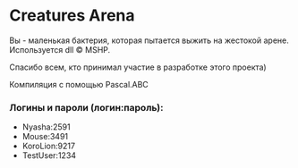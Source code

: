 # Creatures Arena
Вы - маленькая бактерия, которая пытается выжить на жестокой арене.
Используется dll © MSHP. 

Спасибо всем, кто принимал участие в разработке этого проекта)

Компиляция с помощью Pascal.ABC

### Логины и пароли (логин:пароль):
- Nyasha:2591
- Mouse:3491
- KoroLion:9217
- TestUser:1234
